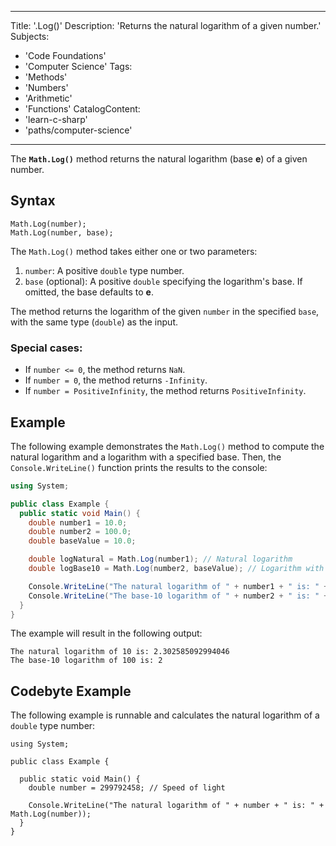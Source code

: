 
---
Title: '.Log()'
Description: 'Returns the natural logarithm of a given number.'
Subjects:
  - 'Code Foundations'
  - 'Computer Science'
Tags:
  - 'Methods'
  - 'Numbers'
  - 'Arithmetic'
  - 'Functions'
CatalogContent:
  - 'learn-c-sharp'
  - 'paths/computer-science'
---

The **`Math.Log()`** method returns the natural logarithm (base **e**) of a given number.

## Syntax

```pseudo
Math.Log(number);
Math.Log(number, base);
```

The `Math.Log()` method takes either one or two parameters:
1. `number`: A positive `double` type number.
2. `base` (optional): A positive `double` specifying the logarithm's base. If omitted, the base defaults to **e**.

The method returns the logarithm of the given `number` in the specified `base`, with the same type (`double`) as the input.

### Special cases:
- If `number <= 0`, the method returns `NaN`.
- If `number = 0`, the method returns `-Infinity`.
- If `number = PositiveInfinity`, the method returns `PositiveInfinity`.

## Example

The following example demonstrates the `Math.Log()` method to compute the natural logarithm and a logarithm with a specified base. Then, the `Console.WriteLine()` function prints the results to the console:

```cs
using System;

public class Example {
  public static void Main() {
    double number1 = 10.0;
    double number2 = 100.0;
    double baseValue = 10.0;

    double logNatural = Math.Log(number1); // Natural logarithm
    double logBase10 = Math.Log(number2, baseValue); // Logarithm with base 10

    Console.WriteLine("The natural logarithm of " + number1 + " is: " + logNatural);
    Console.WriteLine("The base-10 logarithm of " + number2 + " is: " + logBase10);
  }
}
```

The example will result in the following output:

```shell
The natural logarithm of 10 is: 2.302585092994046
The base-10 logarithm of 100 is: 2
```

## Codebyte Example

The following example is runnable and calculates the natural logarithm of a `double` type number:

```codebyte/csharp
using System;

public class Example {

  public static void Main() {
    double number = 299792458; // Speed of light

    Console.WriteLine("The natural logarithm of " + number + " is: " + Math.Log(number));
  }
}
```
